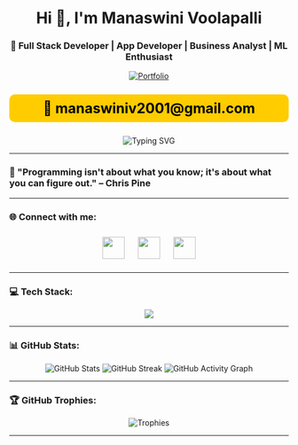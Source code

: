<h1 align="center">Hi 👋, I'm Manaswini Voolapalli</h1>
<h3 align="center">🚀 Full Stack Developer | App Developer | Business Analyst | ML Enthusiast</h3>

<p align="center">
  <a href="https://frontend-react-rosy.vercel.app/" target="_blank">
    <img src="https://img.shields.io/badge/🚀 My Portfolio-%23F74C00.svg?style=for-the-badge&logo=react&logoColor=white" alt="Portfolio" />
  </a>
</p>

<p align="center" style="background-color: #ffcc00; padding: 10px; border-radius: 10px; font-size: 25px; font-weight: bold; color: #000;">
  📧 manaswiniv2001@gmail.com
</p>

<p align="center">
  <img src="https://readme-typing-svg.demolab.com?font=Fira+Code&weight=500&size=22&pause=1000&color=F74C00&center=true&vCenter=true&width=600&height=45&lines=Passionate+about+building+impactful+software;MERN+Stack+Developer;Exploring+DevOps+and+ML;Business+Analytics+MBA+Student" alt="Typing SVG" />
</p>

---

### 🌟 "Programming isn't about what you know; it's about what you can figure out." – Chris Pine

---

### 🌐 Connect with me:
<p align="center">
  <a href="https://twitter.com/@manaswini_2001" target="blank"><img src="https://skillicons.dev/icons?i=twitter" width="40" style="margin: 10px;" /></a>
  <a href="https://www.linkedin.com/in/manaswini-voolapalli-994788201/" target="blank"><img src="https://skillicons.dev/icons?i=linkedin" width="40" style="margin: 10px;" /></a>
  <a href="https://instagram.com/voolapallimanaswini" target="blank"><img src="https://skillicons.dev/icons?i=instagram" width="40" style="margin: 10px;" /></a>
</p>

---

### 💻 Tech Stack:
<p align="center">
  <img src="https://skillicons.dev/icons?i=html,css,sass,tailwind,js,ts,react,nextjs,redux,bootstrap,webpack,nodejs,express,mongodb,mysql,sqlite,python,django,git,github,postman,figma,firebase,gcp,docker" />
</p>

---

### 📊 GitHub Stats:
<p align="center">
  <img src="https://github-readme-stats.vercel.app/api?username=Manaswini123456&show_icons=true&theme=tokyonight&hide_border=true&count_private=true&include_all_commits=true" alt="GitHub Stats" />
  <img src="https://github-readme-streak-stats.herokuapp.com/?user=Manaswini123456&theme=tokyonight&hide_border=true" alt="GitHub Streak" />
  <img src="https://github-readme-activity-graph.vercel.app/graph?username=Manaswini123456&theme=tokyo-night&hide_border=true" alt="GitHub Activity Graph" />
</p>

---

### 🏆 GitHub Trophies:
<p align="center">
  <img src="https://github-profile-trophy.vercel.app/?username=manaswini123456&theme=dracula&margin-w=15&no-bg=true&no-frame=true" alt="Trophies" />
</p>

---

